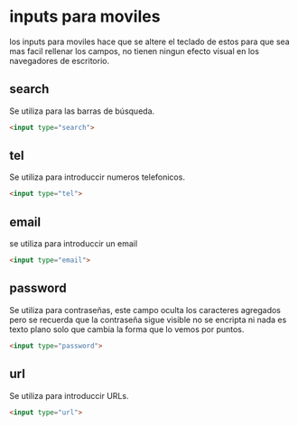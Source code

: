 # inputs para moviles

los inputs para moviles hace que se altere el teclado de estos para que sea mas facil rellenar los campos, no tienen ningun efecto visual en los navegadores de escritorio.

## search
Se utiliza para las barras de búsqueda.

```HTML
<input type="search">
```
## tel 
Se utiliza para introduccir numeros telefonicos.

```HTML
<input type="tel">
```

## email
se utiliza para introduccir un email
```HTML
<input type="email">
```
## password
Se utiliza para contraseñas, este campo oculta los caracteres agregados pero se recuerda que la contraseña sigue visible no se encripta ni nada es texto plano solo que cambia la forma que lo vemos por puntos.
```HTML
<input type="password">
```
## url
Se utiliza para introduccir URLs.
```HTML
<input type="url">
```